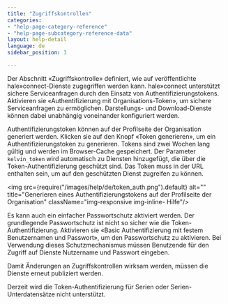 ```yaml
---
title: "Zugriffskontrollen"
categories:
- "help-page-category-reference"
- "help-page-subcategory-reference-data"
layout: help-detail
language: de
sidebar_position: 3

---
```


Der Abschnitt &laquo;Zugriffskontrolle&raquo; definiert, wie auf veröffentlichte hale»connect-Dienste zugegriffen werden kann. hale»connect unterstützt sichere Serviceanfragen durch den Einsatz von Authentifizierungstokens. Aktivieren sie &laquo;Authentifizierung mit Organisations-Token&raquo;, um sichere Serviceanfragen zu ermöglichen. Darstellungs- und Download-Dienste können dabei unabhängig voneinander konfiguriert werden.

Authentifizierungstoken können auf der Profilseite der Organisation generiert werden. Klicken sie auf den Knopf «Token generieren», um ein Authentifizierungstoken zu generieren. Tokens sind zwei Wochen lang gültig und werden im Browser-Cache gespeichert. Der Parameter ```kelvin_token``` wird automatisch zu Diensten hinzugefügt, die über die Token-Authentifizierung geschützt sind. Das Token muss in der URL enthalten sein, um auf den geschützten Dienst zugreifen zu können.

<img src={require("/images/help/de/token_auth.png").default} alt="" title="Generieren eines Authentifizierungstokens auf der Profilseite der Organisation" className="img-responsive img-inline- Hilfe"/>

Es kann auch ein einfacher Passwortschutz aktiviert werden. Der grundlegende Passwortschutz ist nicht so sicher wie die Token-Authentifizierung. Aktivieren sie &laquo;Basic Authentifizierung mit festem Benutzernamen und Passwort&raquo;, um den Passwortschutz zu aktivieren. Bei Verwendung dieses Schutzmechanismus müssen Benutzende für den Zugriff auf Dienste Nutzername und Passwort eingeben.

Damit Änderungen an Zugriffskontrollen wirksam werden, müssen die Dienste erneut publiziert werden.

Derzeit wird die Token-Authentifizierung für Serien oder Serien-Unterdatensätze nicht unterstützt.
